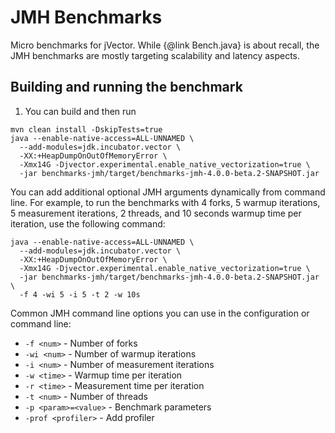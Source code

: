 # JMH Benchmarks
Micro benchmarks for jVector. While {@link Bench.java} is about recall, the JMH benchmarks
are mostly targeting scalability and latency aspects.

## Building and running the benchmark

1. You can build and then run
```shell
mvn clean install -DskipTests=true
java --enable-native-access=ALL-UNNAMED \
  --add-modules=jdk.incubator.vector \
  -XX:+HeapDumpOnOutOfMemoryError \
  -Xmx14G -Djvector.experimental.enable_native_vectorization=true \
  -jar benchmarks-jmh/target/benchmarks-jmh-4.0.0-beta.2-SNAPSHOT.jar 
```

You can add additional optional JMH arguments dynamically from command line. For example, to run the benchmarks with 4 forks, 5 warmup iterations, 5 measurement iterations, 2 threads, and 10 seconds warmup time per iteration, use the following command:
```shell
java --enable-native-access=ALL-UNNAMED \
  --add-modules=jdk.incubator.vector \
  -XX:+HeapDumpOnOutOfMemoryError \
  -Xmx14G -Djvector.experimental.enable_native_vectorization=true \
  -jar benchmarks-jmh/target/benchmarks-jmh-4.0.0-beta.2-SNAPSHOT.jar \
  -f 4 -wi 5 -i 5 -t 2 -w 10s
```

Common JMH command line options you can use in the configuration or command line:
- `-f <num>` - Number of forks
- `-wi <num>` - Number of warmup iterations
- `-i <num>` - Number of measurement iterations
- `-w <time>` - Warmup time per iteration
- `-r <time>` - Measurement time per iteration
- `-t <num>` - Number of threads
- `-p <param>=<value>` - Benchmark parameters
- `-prof <profiler>` - Add profiler
